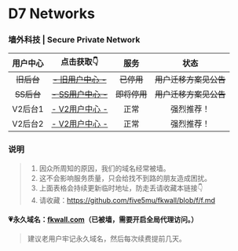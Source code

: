# D7 Networks

### 墙外科技 | Secure Private Network

| 用户中心 | 点击获取👇 | 服务 | 状态 |
| :----: | :----: | :----: | :----: |
| ~~旧后台~~ | ~~[- 旧用户中心 -](http://old.d7fly.xyz)~~ | ~~已停用~~ | ~~用户迁移方案见公告~~ |
| ~~SS后台~~ | ~~[- SS用户中心 -](http://user.d7ss2.xyz)~~ | ~~即将停用~~ | ~~用户迁移方案见公告~~ |
| V2后台1 | [- V2用户中心 -](http://v2.77wall.xyz) | 正常 | 强烈推荐！ |
| V2后台2 | [- V2用户中心 -](http://v2.dkwall.xyz) | 正常 | 强烈推荐！ |

### 说明

> 1. 因众所周知的原因，我们的域名经常被墙。
> 2. 这不会影响服务质量，只会给找不到路的朋友造成困扰。
> 3. 上面表格会持续更新临时地址，防走丢请收藏本链接👇
> 4. 请收藏：https://github.com/five5mu/fkwall/blob/f/f.md

#### 💗永久域名：[fkwall.com](http://fkwall.com)（已被墙，需要开启全局代理访问。）

> 建议老用户牢记永久域名，然后每次续费提前几天。
